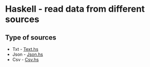 # Haskell - read data from different sources

## Type of sources
* Txt - [Text.hs](https://github.com/slon1024/haskell_read_data/blob/master/Txt.hs)
* Json - [Json.hs](https://github.com/slon1024/haskell_read_data/blob/master/Json.hs)
* Csv - [Csv.hs](https://github.com/slon1024/haskell_read_data/blob/master/Csv.hs)
